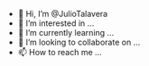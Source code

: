 - 👋 Hi, I’m @JulioTalavera
- 👀 I’m interested in ...
- 🌱 I’m currently learning ...
- 💞️ I’m looking to collaborate on ...
- 📫 How to reach me ...

<!---
JulioTalavera/JulioTalavera is a ✨ special ✨ repository because its `README.md` (this file) appears on your GitHub profile.
You can click the Preview link to take a look at your changes.
--->
